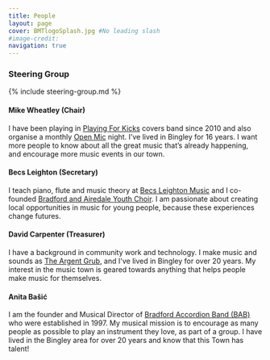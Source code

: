 ```yaml
---
title: People
layout: page 
cover: BMTlogoSplash.jpg #No leading slash
#image-credit:
navigation: true
---
```


### Steering Group
{% include steering-group.md %}

#### Mike Wheatley (Chair)
I have been playing in [Playing For Kicks](http://www.playingforkicks.co.uk) covers band since 2010 and also organise a monthly [Open Mic](https://www.facebook.com/shedplannersbfd) night. I’ve lived in Bingley for 16 years. I want more people to know about all the great music that’s already happening, and encourage more music events in our town.

#### Becs Leighton (Secretary)
I teach piano, flute and music theory at [Becs Leighton Music](https://www.becsleightonmusic.com/) and I co-founded [Bradford and Airedale Youth Choir](https://www.bradfordandairedaleyouthchoir.co.uk/). I am passionate about creating local opportunities in music for young people, because these experiences change futures.  

#### David Carpenter (Treasurer)
I have a background in community work and technology. I make music and sounds as [The Argent Grub](https://theargentgrub.co.uk/), and I've lived in Bingley for over 20 years. My interest in the music town is geared towards anything that helps people make music for themselves.  

#### Anita Bašić
I am the founder and Musical Director of [Bradford Accordion Band (BAB)](https://www.bradfordaccordionband.co.uk/) who were established in 1997. My musical mission is to encourage as many people as possible to play an instrument they love, as part of a group. I have lived in the Bingley area for over 20 years and know that this Town has talent! 